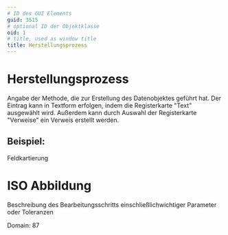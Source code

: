 ```yaml
---
# ID des GUI Elements
guid: 3515
# optional ID der Objektklasse
oid: 1
# title, used as window title
title: Herstellungsprozess
---
```


# Herstellungsprozess

Angabe der Methode, die zur Erstellung des Datenobjektes geführt hat. Der Eintrag kann in Textform erfolgen, indem die Registerkarte "Text" ausgewählt wird. Außerdem kann durch Auswahl der Registerkarte "Verweise" ein Verweis erstellt werden.

## Beispiel:

Feldkartierung

# ISO Abbildung

Beschreibung des Bearbeitungsschritts einschließlichwichtiger Parameter oder Toleranzen

Domain: 87

